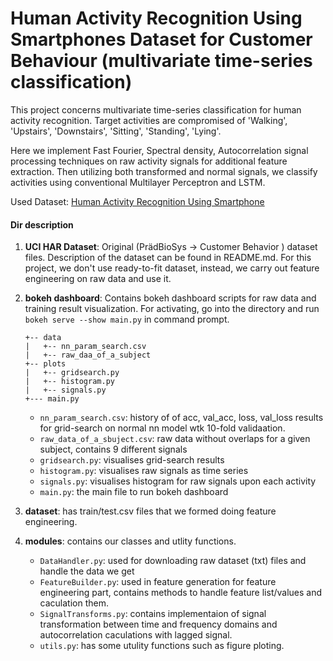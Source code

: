 # Human Activity Recognition Using Smartphones Dataset for Customer Behaviour (multivariate time-series classification)

This project concerns multivariate time-series classification for human activity recognition. Target activities are compromised of 'Walking', 'Upstairs', 'Downstairs', 'Sitting', 'Standing', 'Lying'. 

Here we implement Fast Fourier, Spectral density, Autocorrelation signal processing techniques on raw activity signals for additional feature extraction. Then utilizing both transformed and normal signals, we classify activities using conventional Multilayer Perceptron and LSTM. 

Used Dataset: [Human Activity Recognition Using Smartphone](https://archive.ics.uci.edu/ml/datasets/Human+Activity+Recognition+Using+Smartphones)

#### Dir description
1. **UCI HAR Dataset**: Original (PrädBioSys → Customer Behavior ) dataset files. Description of the dataset can be found in README.md. For this project, we don't use ready-to-fit dataset, instead, we carry out feature engineering on raw data and use it.
2. **bokeh dashboard**: Contains bokeh dashboard scripts for raw data and training result visualization. For activating, go into the directory and run ```bokeh serve --show main.py``` in command prompt.

    ```
    +-- data
    |   +-- nn_param_search.csv 
    |   +-- raw_daa_of_a_subject 
    +-- plots
    |   +-- gridsearch.py
    |   +-- histogram.py 
    |   +-- signals.py
    +--- main.py
    ``` 
    - ```nn_param_search.csv```: history of of acc, val_acc, loss, val_loss results for grid-search on normal nn model wtk 10-fold validaation.
    - ```raw_data_of_a_sbuject.csv```: raw data without overlaps for a given subject, contains 9 different signals
    - ```gridsearch.py```: visualises grid-search results
    - ```histogram.py```: visualises raw signals as time series
    - ```signals.py```: visualises histogram for raw signals upon each activity
    - ```main.py```: the main file to run bokeh dashboard
3. **dataset**: has train/test.csv files that we formed doing feature engineering.
4. **modules**: contains our classes and utlity functions.
    - ```DataHandler.py```: used for downloading raw dataset (txt) files and handle the data we get
    - ```FeatureBuilder.py```: used in feature generation for feature engineering part, contains methods to handle feature list/values and caculation them.
    - ```SignalTransforms.py```: contains implementaion of signal transformation between time and frequency domains and autocorrelation caculations with lagged signal.
    - ```utils.py```: has some utulity functions such as figure ploting.
